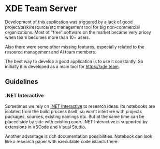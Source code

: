 # XDE Team Server

Development of this application was triggered by a lack of good project/task/resource/etc
management tool for big non-commercial organizations. Most of "free" software on the
market became very pricey when team becomes more than 10+ users.

Also there were some other missing features, especially related to the resource
management and AI team members.

The best way to develop a good application is to use it constantly. So initially it is
developed as a main tool for https://xde.team.

## Guidelines

### .NET Interactive
Sometimes we rely on [.NET Interactive](https://github.com/dotnet/interactive) to
research ideas. Its notebooks are isolated from the build process itself, so won't
interfere with projects packages, sources, existing namings etc. But at the same time
can be placed side by side with existing code. .NET Interactive is supported by
extensions in VSCode and Visual Studio.

Another advantage is rich documentation possibilities. Notebook can look like a research
paper with executable code islands there.
